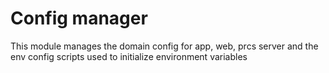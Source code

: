 # Config manager

This module manages the domain config for app, web, prcs server and the env config scripts used to initialize environment variables
